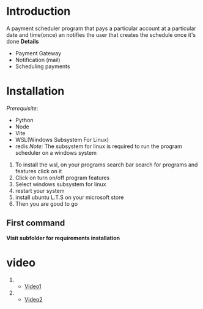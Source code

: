 # Introduction
A payment scheduler program that pays a particular account at a particular date and time(once)
an notifies the user that creates the schedule once it's done
**Details**
- Payment Gateway
- Notification (mail)
- Scheduling payments
# Installation
*Prerequisite*:
- Python
- Node
- Vite
- WSL(Windows Subsystem For Linux)
- redis
*Note:* The subsystem for linux is required to run the program scheduler on a windows system
1. To install the wsl, on your programs search bar search for programs and features click on it
2. Click on turn on/off program features
3. Select windows subsystem for linux
4. restart your system
5. install ubuntu L.T.S on your microsoft store
6. Then you are good to go

## First command
**Visit subfolder for requirements installation**

# video

1. - [Video1](https://icecreamapps.com/v/2ugnmvu)
2. - [Video2](https://icecreamapps.com/v/hcene3c)